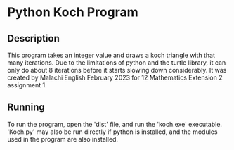 # Python Koch Program
## Description
This program takes an integer value and draws a koch triangle with that many iterations. Due to the limitations of python and the turtle library, it can only do about 8 iterations before it starts slowing down considerably. It was created by Malachi English February 2023 for 12 Mathematics Extension 2 assignment 1. 

## Running
To run the program, open the 'dist' file, and run the 'koch.exe' executable. 'Koch.py' may also be run directly if python is installed, and the modules used in the program are also installed. 